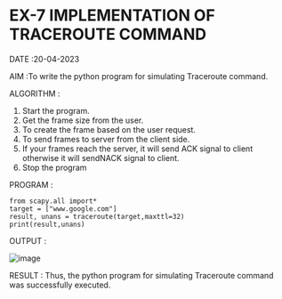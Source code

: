 # EX-7 IMPLEMENTATION OF TRACEROUTE COMMAND

DATE :20-04-2023

AIM :To write the python program for simulating Traceroute command.

ALGORITHM :

1. Start the program.
2. Get the frame size from the user.
3. To create the frame based on the user request.
4. To send frames to server from the client side.
5. If your frames reach the server, it will send ACK signal to client
otherwise it will sendNACK signal to client.
6. Stop the program


PROGRAM :
```
from scapy.all import*
target = ["www.google.com"]
result, unans = traceroute(target,maxttl=32)
print(result,unans)
```

OUTPUT :

![image](https://github.com/AkshayalakshmiVS/EX-7/assets/128115963/abaa35f5-d111-42a5-86f4-a05d0b9b6373)



RESULT :
Thus, the python program for simulating Traceroute command was successfully executed.
